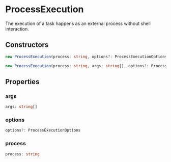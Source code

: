 # ProcessExecution

The execution of a task happens as an external process without shell interaction.

## Constructors

```typescript
new ProcessExecution(process: string, options?: ProcessExecutionOptions): ProcessExecution
```

```typescript
new ProcessExecution(process: string, args: string[], options?: ProcessExecutionOptions): ProcessExecution
```

## Properties

### args

```typescript
args: string[]
```

### options

```typescript
options?: ProcessExecutionOptions
```

### process

```typescript
process: string
```

